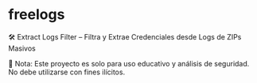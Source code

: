 # freelogs
🛠️ Extract Logs Filter – Filtra y Extrae Credenciales desde Logs de ZIPs Masivos

🔐 Nota: Este proyecto es solo para uso educativo y análisis de seguridad. No debe utilizarse con fines ilícitos.
